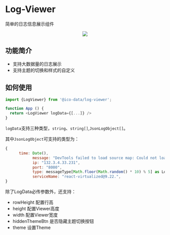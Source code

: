 # Log-Viewer

简单的日志信息展示组件

<div align="center">
  <img src="https://s1.ax1x.com/2022/08/21/vylze1.png">
</div>

## 功能简介

- 支持大数据量的日志展示
- 支持主题的切换和样式的自定义

## 如何使用

```js
import {LogViewer} from '@ico-data/log-viewer';

function App () {
  return <LogViewer logData={[...]} />
}
```

`logData`支持三种类型，`string`、`string[]`,`JsonLogObject[]`。

其中`JsonLogObject`可支持的类型为：
```js
{
      time: Date(),
			message: "DevTools failed to load source map: Could not load content for https://github.githubassets.com/assets/light_tritanopia-ec62ec1d425f.css.map: Load canceled due to load timeout",
			ip: "132.3.4.33.231",
			port: "8000",
			type: messageType[Math.floor(Math.random() * 10) % 5] as LogJsonItemType,
			serviceName: "react-virtualized@9.22.",
}
```

除了LogData必传参数外，还支持：

  - rowHeight           配置行高
  - height              配置Viewer高度
  - width               配置Viewer宽度
  - hiddenThemeBtn      是否隐藏主题切换按钮
  - theme               设置Theme